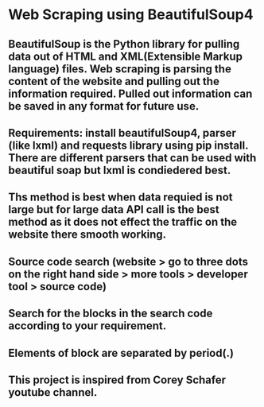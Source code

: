 # Web Scraping using BeautifulSoup4

## BeautifulSoup is the Python library for pulling data out of HTML and XML(Extensible Markup language) files. Web scraping is parsing the content of the website and pulling out the information required. Pulled out information can be saved in any format for future use.

## Requirements: install beautifulSoup4, parser (like lxml) and requests library using pip install. There are different parsers that can be used with beautiful soap but lxml is condiedered best.

## Ths method is best when data requied is not large but for large data API call is the best method as it does not effect the traffic on the website there smooth working.


## Source code search (website > go to three dots on the right hand side > more tools > developer tool > source code)

## Search for the blocks in the search code according to your requirement.

## Elements of block are separated by period(.)

## This project is inspired from Corey Schafer youtube channel.
